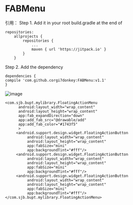 # FABMenu

引用：
Step 1. Add it in your root build.gradle at the end of 

    repositories:
    	allprojects {
    		repositories {
    			...
    			maven { url 'https://jitpack.io' }
    		}
    	}
  
Step 2. Add the dependency

	dependencies {
	compile 'com.github.corgi7donkey:FABMenu:v1.1'
	}
	
	
![image](https://github.com/corgi7donkey/FABMenu/tree/master/mylibrary/src/main/res/drawable/imag.gif)
  
  ```
<com.sjb.bupt.mylibrary.FloatingActionMenu
        android:layout_width="wrap_content"
        android:layout_height="wrap_content"
        app:fab_expandDirection="down"
        app:add_fab_src="@drawable/add"
        app:add_fab_color="#1743f5"
        >
       <android.support.design.widget.FloatingActionButton
            android:layout_width="wrap_content"
            android:layout_height="wrap_content"
            app:fabSize="mini"
            app:backgroundTint="#fff"/>
       <android.support.design.widget.FloatingActionButton
            android:layout_width="wrap_content"
            android:layout_height="wrap_content"
            app:fabSize="mini"
            app:backgroundTint="#fff"/>
       <android.support.design.widget.FloatingActionButton
            android:layout_width="wrap_content"
            android:layout_height="wrap_content"
            app:fabSize="mini"
            app:backgroundTint="#fff"/>
</com.sjb.bupt.mylibrary.FloatingActionMenu>
```
